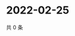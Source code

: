 # 2022-02-25

共 0 条

<!-- BEGIN WEIBO -->
<!-- 最后更新时间 Fri Feb 25 2022 21:18:33 GMT+0800 (China Standard Time) -->

<!-- END WEIBO -->
